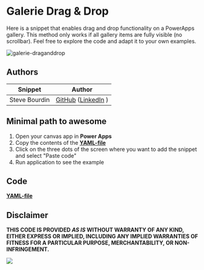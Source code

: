 # Galerie Drag & Drop

Here is a snippet that enables drag and drop functionality on a PowerApps gallery. This method only works if all gallery items are fully visible (no scrollbar). Feel free to explore the code and adapt it to your own examples.


![galerie-draganddrop](./assets/galerie_draganddrop.gif)


## Authors

Snippet|Author
--------|---------
Steve Bourdin | [GitHub](https://github.com/SteveBourdin) ([LinkedIn](https://www.linkedin.com/in/steve-bourdin-ab998762/) )

## Minimal path to awesome

1. Open your canvas app in **Power Apps**
2. Copy the contents of the **[YAML-file](./source/date-range-picker.yaml)** 
3. Click on the three dots of the screen where you want to add the snippet and select "Paste code"
4. Run application to see the example


## Code
 **[YAML-file](./source/galerie-draganddrop.yaml)** 


## Disclaimer

**THIS CODE IS PROVIDED *AS IS* WITHOUT WARRANTY OF ANY KIND, EITHER EXPRESS OR IMPLIED, INCLUDING ANY IMPLIED WARRANTIES OF FITNESS FOR A PARTICULAR PURPOSE, MERCHANTABILITY, OR NON-INFRINGEMENT.**

<img src="https://m365-visitor-stats.azurewebsites.net/powerplatform-snippets/power-apps/galerie-draganddrop" aria-hidden="true" />
